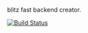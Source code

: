 blitz fast backend creator.

[![Build Status](https://travis-ci.org/snolot/blitz.png)](https://travis-ci.org/snolot/blitz)
